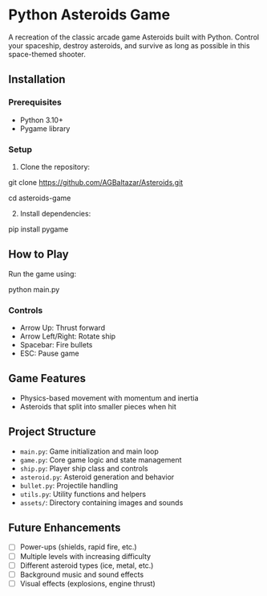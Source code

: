 # Python Asteroids Game

A recreation of the classic arcade game Asteroids built with Python. Control your spaceship, destroy asteroids, and survive as long as possible in this space-themed shooter.

## Installation

### Prerequisites
- Python 3.10+
- Pygame library

### Setup
1. Clone the repository:

git clone https://github.com/AGBaltazar/Asteroids.git

cd asteroids-game


2. Install dependencies:

pip install pygame


## How to Play

Run the game using:

python main.py


### Controls
- Arrow Up: Thrust forward
- Arrow Left/Right: Rotate ship
- Spacebar: Fire bullets
- ESC: Pause game

## Game Features
- Physics-based movement with momentum and inertia
- Asteroids that split into smaller pieces when hit

## Project Structure
- `main.py`: Game initialization and main loop
- `game.py`: Core game logic and state management
- `ship.py`: Player ship class and controls
- `asteroid.py`: Asteroid generation and behavior
- `bullet.py`: Projectile handling
- `utils.py`: Utility functions and helpers
- `assets/`: Directory containing images and sounds

## Future Enhancements
- [ ] Power-ups (shields, rapid fire, etc.)
- [ ] Multiple levels with increasing difficulty
- [ ] Different asteroid types (ice, metal, etc.)
- [ ] Background music and sound effects
- [ ] Visual effects (explosions, engine thrust)
